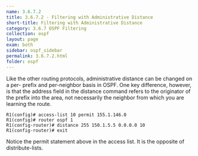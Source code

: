 ```yaml
---
name: 3.6.7.2
title: 3.6.7.2 - Filtering with Administrative Distance
short-title: Filtering with Administrative Distance
category: 3.6.7 OSPF Filtering
collection: ospf
layout: page
exam: both
sidebar: ospf_sidebar
permalink: 3.6.7.2.html
folder: ospf
---
```

Like the other routing protocols, administrative distance can be changed on a per- prefix and per-neighbor basis in OSPF. One key difference, however, is that the address field in the distance command refers to the originator of the prefix into the area, not necessarily the neighbor from which you are learning the route.
```
R1(config)# access-list 10 permit 155.1.146.0
R1(config)# router ospf 1
R1(config-router)# distance 255 150.1.5.5 0.0.0.0 10
R1(config-router)# exit
```
Notice the permit statement above in the access list. It is the opposite of distribute-lists.
